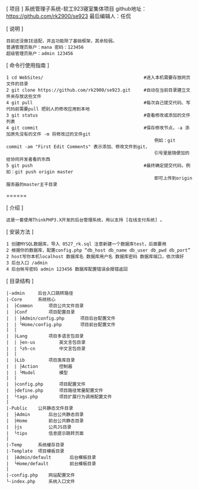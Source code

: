 [ 项目 ]
	系统管理子系统-软工923寝室集体项目
	github地址：https://github.com/rk2900/se923
	最后编辑人：任侃

[ 说明 ]

	目前还没做IE适配，并且功能除了基础框架，其余较弱。
	普通管理员账户：mana 密码：123456
	超级管理员账户：admin 123456

[ 命令行使用指南 ]

    1 cd WebSites/                                      #进入本机需要存放网页文件的目录
    2 git clone https://github.com/rk2900/se923.git     #自动在当前目录建立文件夹存放这些文件
    4 git pull                                          #每次自己提交代码、写代码前需要pull 把别人的修改应用到本地
    3 git status                                        #查看修改或添加的文件列表
    4 git commit                                        #保存修改节点，-a 添加原先没有的文件 -m 将修改过的文件git 
                                                            例如：git commit -am "First Edit Comments" 表示添加、修改文件到git，
                                                            引号里是随便加的给协同开发者看的东西
    5 git push                                          #最终确定提交代码，例如：git push origin master
                                                            即可上传到origin服务器的master主干目录

======

[ 介绍 ]

    这是一套使用ThinkPHP3.X开发的后台管理系统，用以支持 [在线支付系统] 。

[ 安装方法 ]

    1 创建MYSQL数据库，导入 0527_rk.sql 注意新建一个数据库test，后面要用
    2 根据你的数据库，配置config.php “db_host db_name db_user db_pwd db_port” 
    2 host写你本机localhost 数据库名 数据库用户名 数据库密码 数据库端口，依次填好
	3 后台入口 /admin
	4 后台帐号密码 admin 123456 数据库配置错误会报错返回

[ 目录结构 ]

    |-admin     后台入口跳转路径
    |-Core      系统核心
    |  ├Common      项目公共文件目录
    |  ├Conf        项目配置目录
    |  | ├Admin/config.php      项目后台配置文件
    |  | └Home/config.php       项目前台配置文件
    |  |
    |  ├Lang        项目多语言包目录
    |  | ├en-us         英文言包目录
    |  | └zh-cn         中文言包目录
    |  |
    |  ├Lib         项目类库目录
    |  | ├Action        控制器
    |  | └Model         模型
    |  |
    |  ├config.php      项目配置文件
    |  ├define.php      项目路径常量配置文件
    |  └tags.php        项目扩展行为调用配置文件
    |
    |-Public    公共静态文件目录
    |  ├Admin       后台公共静态目录
    |  ├Home        前台公共静态目录
    |  ├js          公共JS目录
    |  └tips        信息提示跳转页面
    |
    |-Temp      系统缓存目录
    |-Template  项目模板目录
    |  ├Admin/default       后台模板目录
    |  └Home/default        前台模板目录
    |
    |-config.php    网站配置文件
    └-index.php     系统入口文件